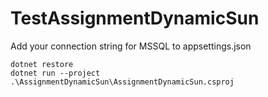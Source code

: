 # TestAssignmentDynamicSun

Add your connection string for MSSQL to appsettings.json
```
dotnet restore
dotnet run --project .\AssignmentDynamicSun\AssignmentDynamicSun.csproj
```

